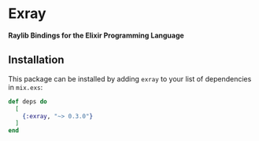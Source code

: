 # Exray

**Raylib Bindings for the Elixir Programming Language**

## Installation

This package can be installed by adding `exray` to your list of dependencies in `mix.exs`:

```elixir
def deps do
  [
    {:exray, "~> 0.3.0"}
  ]
end
```
